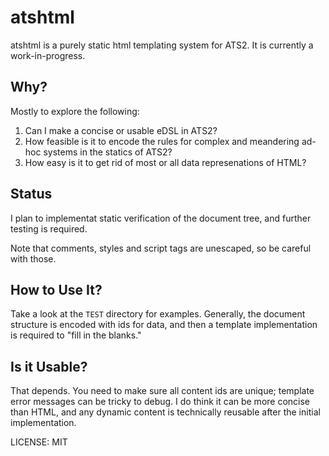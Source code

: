 # atshtml

atshtml is a purely static html templating system
for ATS2.  It is currently a work-in-progress.

## Why?

Mostly to explore the following:

1. Can I make a concise or usable eDSL in ATS2?
2. How feasible is it to encode the rules for complex and meandering ad-hoc 
   systems in the statics of ATS2?
3. How easy is it to get rid of most or all data represenations of HTML?

## Status

I plan to implementat static verification of the document tree, and further
testing is required.

Note that comments, styles and script tags are unescaped, so be careful with 
those.

## How to Use It?

Take a look at the `TEST` directory for examples.  Generally, the document
structure is encoded with ids for data, and then a template implementation
is required to "fill in the blanks."

## Is it Usable?
 
That depends.  You need to make sure all content ids are unique; template error
messages can be tricky to debug.  I do think it can be more concise than HTML, 
and any dynamic content is technically reusable after the initial implementation. 

LICENSE: MIT
